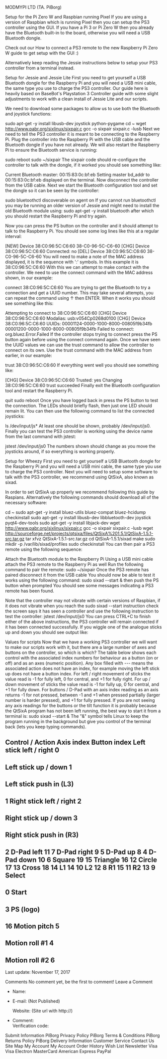 
MODMYPI LTD (TA. PiBorg)

 


Setup for the Pi Zero W and Raspbian running Pixel
If you are using a version of Raspbian which is running Pixel then you can setup the PS3 controller using the GUI. If you have a Pi 3 or Pi Zero W then you already have the Bluetooth built-in to the board, otherwise you will need a USB Bluetooth dongle.

Check out our How to connect a PS3 remote to the new Raspberry Pi Zero W guide to get setup with the GUI :)

Alternatively keep reading the Jessie instructions below to setup your PS3 controller from a terminal instead.

Setup for Jessie and Jessie Lite
First you need to get yourself a USB Bluetooth dongle for the Raspberry Pi and you will need a USB mini cable, the same type you use to charge the PS3 controller.
Our guide here is heavily based on BaseBot's Playstation 3 Controller guide with some slight adjustments to work with a clean install of Jessie Lite and our scripts.

We need to download some packages to allow us to use both the Bluetooth and joystick functions:

sudo apt-get -y install libusb-dev joystick python-pygame
cd ~
wget http://www.pabr.org/sixlinux/sixpair.c
gcc -o sixpair sixpair.c -lusb
Next we need to tell the PS3 controller it is meant to be connecting to the Raspberry Pi.
Plug the controller into the Raspberry Pi with the USB cable and the Bluetooth dongle if you have not already.
We will also restart the Raspberry Pi to ensure the Bluetooth service is running:

sudo reboot
sudo ~/sixpair
The sixpair code should re-configure the controller to talk with the dongle, if it worked you should see something like:

Current Bluetooth master: 00:15:83:0c:bf:eb
Setting master bd_addr to 00:15:83:0c:bf:eb
displayed on the terminal.
Now disconnect the controller from the USB cable.
Next we start the Bluetooth configuration tool and set the dongle so it can be seen by the controller:

sudo bluetoothctl
discoverable on
agent on
If you cannot run bluetoothctl you may be running an older version of Jessie and might need to install the old Bluetooth module using: sudo apt-get -y install bluetooth after which you should restart the Raspberry Pi and try again.

Now you can press the PS button on the controller and it should attempt to talk to the Raspberry Pi.
You should see some log lines like this at a regular interval:

[NEW] Device 38:C0:96:5C:C6:60 38-C0-96-5C-C6-60
[CHG] Device 38:C0:96:5C:C6:60 Connected: no
[DEL] Device 38:C0:96:5C:C6:60 38-C0-96-5C-C6-60
You will need to make a note of the MAC address displayed, it is the sequence with ':' symbols.
In this example it is 38:C0:96:5C:C6:60
With this we can attempt to make contact with the controller.
We need to use the connect command with the MAC address shown, in our example:

connect 38:C0:96:5C:C6:60
You are trying to get the Bluetooth to try a connection and get a UUID number.
This may take several attempts, you can repeat the command using ↑ then ENTER.
When it works you should see something like this:

Attempting to connect to 38:C0:96:5C:C6:60
[CHG] Device 38:C0:96:5C:C6:60 Modalias: usb:v054Cp0268d0100
[CHG] Device 38:C0:96:5C:C6:60 UUIDs:
        00001124-0000-1000-8000-00805f9b34fb
        00001200-0000-1000-8000-00805f9b34fb
Failed to connect: org.bluez.Error.Failed
If the controller stops trying to connect press the PS button again before using the connect command again.
Once we have seen the UUID values we can use the trust command to allow the controller to connect on its own.
Use the trust command with the MAC address from earlier, in our example:

trust 38:C0:96:5C:C6:60
If everything went well you should see something like:

[CHG] Device 38:C0:96:5C:C6:60 Trusted: yes
Changing 38:C0:96:5C:C6:60 trust succeeded
Finally exit the Bluetooth configuration tool and restart the Raspberry Pi.

quit
sudo reboot
Once you have logged back in press the PS button to test the connection.
The LEDs should briefly flash, then just one LED should remain lit.
You can then use the following command to list the connected joysticks:

ls /dev/input/js*
At least one should be shown, probably /dev/input/js0.
Finally you can test the PS3 controller is working using the device name from the last command with jstest:

jstest /dev/input/js0
The numbers shown should change as you move the joysticks around, if so everything is working properly.

Setup for Wheezy
First you need to get yourself a USB Bluetooth dongle for the Raspberry Pi and you will need a USB mini cable, the same type you use to charge the PS3 controller.
Next you will need to setup some software to talk with the PS3 controller, we recommend using QtSixA, also known as sixad.

In order to set QtSixA up properly we recommend following this guide by Raspians.
Alternatively the following commands should download all of the necessary software:

cd ~
sudo apt-get -y install bluez-utils bluez-compat bluez-hcidump checkinstall
sudo apt-get -y install libusb-dev libbluetooth-dev joystick pyqt4-dev-tools
sudo apt-get -y install libjack-dev
wget http://www.pabr.org/sixlinux/sixpair.c
gcc -o sixpair sixpair.c -lusb
wget http://sourceforge.net/projects/qtsixa/files/QtSixA%201.5.1/QtSixA-1.5.1-src.tar.gz
tar xfvz QtSixA-1.5.1-src.tar.gz
cd QtSixA-1.5.1/sixad
make
sudo mkdir -p /var/lib/sixad/profiles
sudo checkinstall
You can then pair a PS3 remote using the following sequence:

Attach the Bluetooth module to the Raspberry Pi
Using a USB mini cable attach the PS3 remote to the Raspberry Pi as well
Run the following command to pair the remote:
sudo ~/sixpair
Once the PS3 remote has paired disconnect it from the USB cable
You should now be able to test it works using the following command:
sudo sixad --start &
then push the PS button when prompted
You should see some messages indicating a PS3 remote has been found.

Note that the controller may not vibrate with certain versions of Raspbian, if it does not vibrate when you reach the sudo sixad --start instruction check the screen says it has seen a controller and use the following instruction to test the controller:
jstest /dev/input/js0
You can press CTRL+C to finish either of the above instructions, the PS3 controller will remain connected if it has been connected successfully.
If you wiggle one of the analogue sticks up and down you should see output like:


Values for scripts
Now that we have a working PS3 controller we will want to make our scripts work with it, but there are a large number of axes and buttons on the controller, so which is which?
The table below shows each control with the associated index numbers for behaviour as a button (on or off) and as an axes (numeric position).
Any box filled with --- means the associated action does not have an index, for example moving the left stick up does not have a button index.
For left / right movement of sticks the value read is -1 for fully left, 0 for central, and +1 for fully right.
For up / down movement of sticks the value read is -1 for fully up, 0 for central, and +1 for fully down.
For buttons / D-Pad with an axis index reading as an axis returns -1 for not pressed, between -1 and +1 when pressed partially (larger number is harder pressed), and +1 for fully pressed.
If you are not seeing any axis readings for the buttons or the tilt function it is probably because the QtSixA program has not been left running, the best way to start it from a terminal is:
sudo sixad --start &
The "&" symbol tells Linux to keep the program running in the background but give you control of the terminal back (lets you keep typing commands).

Control / Action
Axis index
Button index
Left stick left / right
0
---
Left stick up / down
1
---
Left stick push in (L3)
---
1
Right stick left / right
2
---
Right stick up / down
3
---
Right stick push in (R3)
---
2
D-Pad left
11
7
D-Pad right
9
5
D-Pad up
8
4
D-Pad down
10
6
Square
19
15
Triangle
16
12
Circle
17
13
Cross
18
14
L1
14
10
L2
12
8
R1
15
11
R2
13
9
Select
---
0
Start
---
3
PS (logo)
---
16
Motion pitch
5
---
Motion roll #1
4
---
Motion roll #2
6
---
Last update: November 17, 2017



Comments
No comment yet, be the first to comment!
Leave a Comment
* Name:	
* E-mail:
(Not Published)

   Website:
(Site url with http://)

* Comment:	
Verification code: 

 
Submit
Information
PiBorg Privacy Policy
PiBorg Terms & Conditions
PiBorg Returns Policy
PiBorg Delivery Information
Customer Service
Contact Us
Site Map
My Account
My Account
Order History
Wish List
Newsletter
Visa Visa Electron MasterCard American Express PayPal

